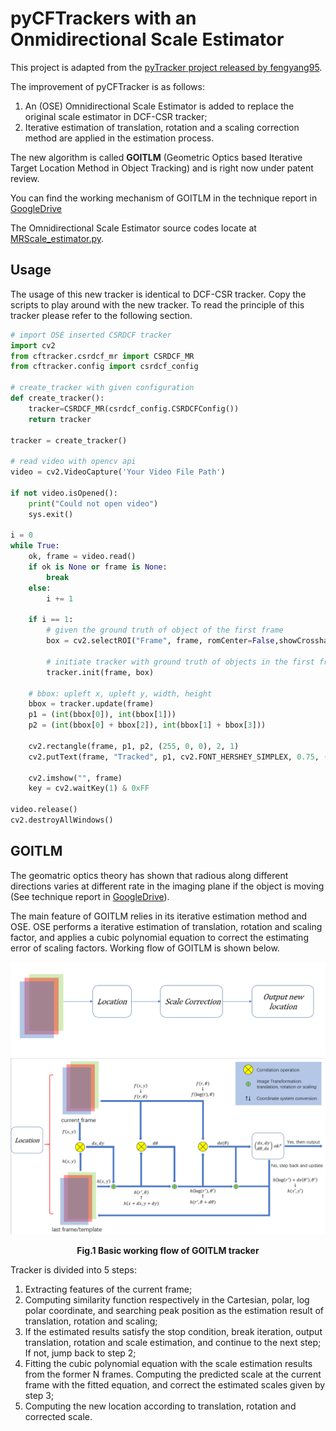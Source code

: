 # pyCFTrackers with an Onmidirectional Scale Estimator

This project is adapted from the [pyTracker project released by fengyang95](https://github.com/fengyang95/pyCFTrackers).

The improvement of pyCFTracker is as follows:
1. An (OSE) Omnidirectional Scale Estimator is added to replace the original scale estimator in DCF-CSR tracker;
2. Iterative estimation of translation, rotation and a scaling correction method are applied in the estimation process.

The new algorithm is called **GOITLM** (Geometric Optics based Iterative Target Location Method in Object Tracking) and is right now under patent review.

You can find the working mechanism of GOITLM in the technique report in [GoogleDrive](https://drive.google.com/drive/folders/1i-294Y137ySk-4afjPpypxodpGenpJPZ?usp=share_link)

The Omnidirectional Scale Estimator source codes locate at [MRScale_estimator.py](https://github.com/ShawnZou717/pyCFTrackers/blob/master/cftracker/MRScale_estimator.py).

## Usage
The usage of this new tracker is identical to DCF-CSR tracker. Copy the scripts to play around with the new tracker. To read the principle of this tracker please refer to the following section.
```python
# import OSE inserted CSRDCF tracker
import cv2
from cftracker.csrdcf_mr import CSRDCF_MR
from cftracker.config import csrdcf_config

# create_tracker with given configuration
def create_tracker():
    tracker=CSRDCF_MR(csrdcf_config.CSRDCFConfig())
    return tracker

tracker = create_tracker()

# read video with opencv api
video = cv2.VideoCapture('Your Video File Path')

if not video.isOpened():
    print("Could not open video")
    sys.exit()

i = 0
while True:
    ok, frame = video.read()
    if ok is None or frame is None:
        break
    else:
        i += 1

    if i == 1:
        # given the ground truth of object of the first frame
        box = cv2.selectROI("Frame", frame, romCenter=False,showCrosshair=True)

        # initiate tracker with ground truth of objects in the first frame
        tracker.init(frame, box)

    # bbox: upleft x, upleft y, width, height
    bbox = tracker.update(frame)
    p1 = (int(bbox[0]), int(bbox[1]))
    p2 = (int(bbox[0] + bbox[2]), int(bbox[1] + bbox[3]))

    cv2.rectangle(frame, p1, p2, (255, 0, 0), 2, 1)
    cv2.putText(frame, "Tracked", p1, cv2.FONT_HERSHEY_SIMPLEX, 0.75, (255, 0, 0), 2)

    cv2.imshow("", frame)
    key = cv2.waitKey(1) & 0xFF

video.release()
cv2.destroyAllWindows()

```

## GOITLM

The geomatric optics theory has shown that radious along different directions varies at different rate in the imaging plane if the object is moving (See technique report in [GoogleDrive](https://github.com/ShawnZou717/pyCFTrackers/blob/master/cftracker/MRScale_estimator.py)). 

The main feature of GOITLM relies in its iterative estimation method and OSE. OSE performs a iterative estimation of translation, rotation and scaling factor, and applies a cubic polynomial equation to correct the estimating error of scaling factors. Working flow of GOITLM is shown below.

<center><img src="DOC/WorkingFlow.PNG" alt="WorkingFlow.jpg"/></center>
<center><img src="DOC/WorkingDetail.PNG" alt="WorkingDetail.jpg"/></center>
<center><p><b>Fig.1 Basic working flow of GOITLM tracker</b></p></center>


Tracker is divided into 5 steps:

1. Extracting features of the current frame;
2. Computing similarity function respectively in the Cartesian, polar, log polar coordinate, and searching peak position as the estimation result of translation, rotation and scaling;
3. If the estimated results satisfy the stop condition, break iteration, output translation, rotation and scale estimation, and continue to the next step; If not, jump back to step 2;
4. Fitting the cubic polynomial equation with the scale estimation results from the former N frames. Computing the predicted scale at the current frame with the fitted equation, and correct the estimated scales given by step 3;
5. Computing the new location according to translation, rotation and corrected scale.

